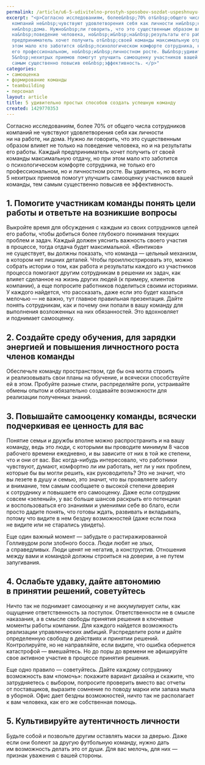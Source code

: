 ```yaml
---
permalink: /article/u6-5-udivitelno-prostyh-sposobov-sozdat-uspeshnuyu-komandu
excerpt: "<p>Согласно исследованиям, более&nbsp;70% от&nbsp;общего числа сотрудников
  компаний не&nbsp;чувствуют удовлетворения себя как личности ни&nbsp;на&nbsp;работе,
  ни&nbsp;дома. Нужно&nbsp;ли говорить, что это существенным образом влияет не&nbsp;только
  на&nbsp;поведение человека, но&nbsp;и&nbsp;на&nbsp;результаты его работы. Каждый
  предприниматель хочет получить от&nbsp;своей команды максимальную отдачу, но&nbsp;при
  этом мало кто заботится о&nbsp;психологическом комфорте сотрудника, не&nbsp;только
  его профессиональном, но&nbsp;и&nbsp;личностном росте. Вы&nbsp;удивитесь, но&nbsp;всего
  5&nbsp;нехитрых приемов помогут улучшить самооценку участников вашей команды, тем
  самым существенно повысив ее&nbsp;эффективность. </p>"
categories:
- самооценка
- формирование команды
- teambuilding
- персонал
layout: article
title: 5 удивительно простых способов создать успешную команду
created: 1429770353
---
```

Согласно исследованиям, более 70% от общего числа сотрудников компаний не чувствуют удовлетворения себя как личности ни на работе, ни дома. Нужно ли говорить, что это существенным образом влияет не только на поведение человека, но и на результаты его работы. Каждый предприниматель хочет получить от своей команды максимальную отдачу, но при этом мало кто заботится о психологическом комфорте сотрудника, не только его профессиональном, но и личностном росте. Вы удивитесь, но всего 5 нехитрых приемов помогут улучшить самооценку участников вашей команды, тем самым существенно повысив ее эффективность.

## 1. Помогите участникам команды понять цели работы и ответьте на возникшие вопросы ##

Выкройте время для обсуждения с каждым из своих сотрудников целей его работы, чтобы добиться более глубокого понимания текущих проблем и задач. Каждый должен уяснить важность своего участия в процессе, тогда отдача будет максимальной. «Винтиков» не существует, вы должны показать, что команда — цельный механизм, в котором нет лишних деталей. Чтобы проиллюстрировать это, можно собрать истории о том, как работа и результаты каждого из участников процесса помогают другим сотрудникам в решении их задач, как влияет сделанное на жизнь других людей (к примеру, клиентов компании), а еще попросите работников поделиться своими историями. У каждого найдется, что рассказать, даже если это будет казаться мелочью — не важно, тут главное правильная презентация. Дайте понять сотрудникам, как и почему они попали в вашу команду для выполнения возложенных на них обязанностей. Это вдохновляет и поднимает самооценку.

## 2. Создайте среду обучения, для зарядки энергией и повышения личностного роста членов команды ##

Обеспечьте команду пространством, где бы она могла строить и реализовывать свои планы на обучение, и всячески способствуйте ей в этом. Пробуйте разные стили, распределяйте роли, устраивайте обмены опытом и обязательно создавайте возможности для реализации полученных знаний.

## 3. Повышайте самооценку команды, всячески подчеркивая ее ценность для вас ##

Понятие семьи и дружбы вполне можно распространить и на вашу команду, ведь это люди, с которыми вы проводите минимум 8 часов рабочего времени ежедневно, и вы зависите от них в той же степени, что и они от вас. Вас когда-нибудь интересовало, что работники чувствуют, думают, комфортно ли им работать, нет ли у них проблем, которые бы вы могли решить, как руководитель? Это не значит, что вы лезете в душу и семью, это значит, что вы проявляете заботу и внимание, тем самым сообщаете о высокой степени доверия к сотруднику и повышаете его самооценку. Даже если сотрудник совсем «зеленый», у вас больше шансов раскрыть его потенциал и воспользоваться его знаниями и умениями себе во благо, если просто дадите понять, что готовы ждать, развивать и вкладывать, потому что видите в нем бездну возможностей (даже если пока не видите или не старались увидеть).

Еще один важный момент — забудьте о растиражированной Голливудом роли злобного босса. Люди любят не злых, а справедливых. Люди ценят не негатив, а конструктив. Отношения между вами и командой должны строиться на доверии, а не путем запугивания.

## 4. Ослабьте удавку, дайте автономию в принятии решений, советуйтесь ##

Ничто так не поднимает самооценку и не аккумулирует силы, как ощущение ответственность за поступок. Ответственности не в смысле наказания, а в смысле свободы принятия решения в ключевые моменты работы компании. Для каждого найдется возможность реализации управленческих амбиций. Распределите роли и дайте определенную свободу в действиях и принятии решений. Контролируйте, но не направляйте, если видите, что ошибка обернется катастрофой — вмешайтесь. Но до поры до времени не афишируйте свое активное участие в процессе принятия решения.

Еще одно правило — советуйтесь. Дайте каждому сотруднику возможность вам «помочь»: покажите вариант дизайна и скажите, что затрудняетесь с выбором, попросите проверить вместо вас отчеты от поставщиков, выразите сомнение по поводу марки или запаха мыла в уборной. Офис дает бездны возможностей, ничто так не располагает к вам человека, как его же собственная помощь.

## 5. Культивируйте аутентичность личности ##

Будьте собой и позвольте другим оставлять маски за дверью. Даже если они болеют за другую футбольную команду, нужно дать им возможность делать это от души. Для вас мелочь, для них — признак уважения с вашей стороны.
